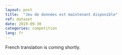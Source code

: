 ```yaml
---
layout: post
title:  "Jeu de données est maintenant disponible"
ref: dataset
date: 2019-09-30
categories: competition
lang: fr
---
```


French translation is coming shortly.
